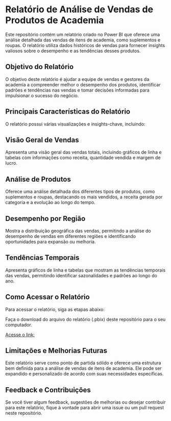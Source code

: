 # Relatório de Análise de Vendas de Produtos de Academia
Este repositório contém um relatório criado no Power BI que oferece uma análise detalhada das vendas de itens de academia, como suplementos e roupas. O relatório utiliza dados históricos de vendas para fornecer insights valiosos sobre o desempenho e as tendências desses produtos.

## Objetivo do Relatório
O objetivo deste relatório é ajudar a equipe de vendas e gestores da academia a compreender melhor o desempenho dos produtos, identificar padrões e tendências nas vendas e tomar decisões informadas para impulsionar o sucesso do negócio.

## Principais Características do Relatório
O relatório possui várias visualizações e insights-chave, incluindo:

## Visão Geral de Vendas
Apresenta uma visão geral das vendas totais, incluindo gráficos de linha e tabelas com informações como receita, quantidade vendida e margem de lucro.

## Análise de Produtos
Oferece uma análise detalhada dos diferentes tipos de produtos, como suplementos e roupas, destacando os mais vendidos, a receita gerada por categoria e a evolução ao longo do tempo.

## Desempenho por Região
Mostra a distribuição geográfica das vendas, permitindo a análise do desempenho de vendas em diferentes regiões e identificando oportunidades para expansão ou melhoria.

## Tendências Temporais
Apresenta gráficos de linha e tabelas que mostram as tendências temporais das vendas, permitindo identificar sazonalidades e padrões ao longo do ano.

## Como Acessar o Relatório
Para acessar o relatório, siga as etapas abaixo:

Faça o download do arquivo do relatório (.pbix) deste repositório para o seu computador.

[Acesse o link:](https://app.powerbi.com/view?r=eyJrIjoiN2UzMzBjOGQtZDViNy00ZjAzLTg0OWQtY2FkMTQ5NmM0ZWZkIiwidCI6IjBmN2MyNzgxLTJmMTItNDEzYS1hNmI4LTlhNTQ1M2I5MWFmNCJ9)

## Limitações e Melhorias Futuras
Este relatório serve como ponto de partida sólido e oferece uma estrutura bem definida para a análise de vendas de itens de academia. Ele pode ser expandido e personalizado de acordo com suas necessidades específicas.

## Feedback e Contribuições
Se você tiver algum feedback, sugestões de melhorias ou desejar contribuir para este relatório, fique à vontade para abrir uma issue ou um pull request neste repositório.

